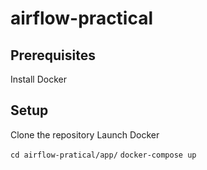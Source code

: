 # airflow-practical


## Prerequisites

Install Docker

## Setup

Clone the repository
Launch Docker

```cd airflow-pratical/app/```
```docker-compose up```

